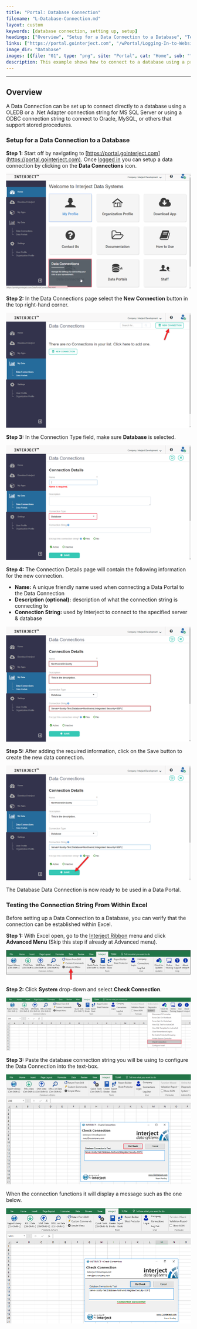 ```yaml
---
title: "Portal: Database Connection"
filename: "L-Database-Connection.md"
layout: custom
keywords: [database connection, setting up, setup]
headings: ["Overview", "Setup for a Data Connection to a Database", "Testing the Connection String From Within Excel"]
links: ["https://portal.gointerject.com", "/wPortal/Logging-In-to-Website-Portal.html", "/wGetStarted/INTERJECT-Ribbon-Menu-Items.html"]
image_dir: "Database"
images: [{file: "01", type: "png", site: "Portal", cat: "Home", sub: "", report: "", ribbon: "", config: ""},{file: "02", type: "png", site: "Portal", cat: "Data Connections", sub: "", report: "", ribbon: "", config: ""},{file: "03", type: "png", site: "Portal", cat: "Data Connections", sub: "Details", report: "", ribbon: "", config: ""},{file: "04", type: "png", site: "Portal", cat: "Data Connections", sub: "Details", report: "", ribbon: "", config: ""},{file: "05", type: "png", site: "Portal", cat: "Data Connections", sub: "Details", report: "", ribbon: "", config: ""},{file: "06", type: "png", site: "Addin", cat: "Ribbon", sub: "", report: "", ribbon: "Simple", config: ""},{file: "07", type: "png", site: "Addin", cat: "Ribbon", sub: "System", report: "", ribbon: "Advanced", config: ""},{file: "08", type: "png", site: "Addin", cat: "Check Connection", sub: "", report: "", ribbon: "Advanced", config: ""},{file: "09", type: "png", site: "Addin", cat: "Check Connection", sub: "", report: "", ribbon: "Advanced", config: ""}]
description: This example shows how to connect to a database using a pre-existing data portal.
---
```

* * *

## Overview

A Data Connection can be set up to connect directly to a database using a OLEDB or a .Net Adapter connection string for MS SQL Server or using a ODBC connection string to connect to Oracle, MySQL, or others that support stored procedures.

### Setup for a Data Connection to a Database

**Step 1:** Start off by navigating to [https://portal.gointerject.com](https://portal.gointerject.com). Once [logged in](/wPortal/Logging-In-to-Website-Portal.html) you can setup a data connection by clicking on the **Data Connections** icon.

![](/images/Database/01.png)
<br>

**Step 2:** In the Data Connections page select the **New Connection** button in the top right-hand corner.

![](/images/Database/02.png)
<br>

**Step 3:** In the Connection Type field, make sure **Database** is selected.

![](/images/Database/03.png)
<br>

**Step 4:** The Connection Details page will contain the following information for the new connection.

 * **Name:** A unique friendly name used when connecting a Data Portal to the Data Connection
 * **Description (optional):** description of what the connection string is connecting to
 * **Connection String:** used by Interject to connect to the specified server & database

![](/images/Database/04.png)
<br>

**Step 5:** After adding the required information, click on the Save button to create the new data connection.

![](/images/Database/05.png)
<br>

The Database Data Connection is now ready to be used in a Data Portal.

### Testing the Connection String From Within Excel

Before setting up a Data Connection to a Database, you can verify that the connection can be established within Excel.

**Step 1:** With Excel open, go to the [Interject Ribbon](/wGetStarted/INTERJECT-Ribbon-Menu-Items.html) menu and click **Advanced Menu** (Skip this step if already at Advanced menu).

![](/images/Database/06.png)
<br>

**Step 2:** Click **System** drop-down and select **Check Connection**.

![](/images/Database/07.png)
<br>

**Step 3:** Paste the database connection string you will be using to configure the Data Connection into the text-box.

![](/images/Database/08.png)
<br>

When the connection functions it will display a message such as the one below.

![](/images/Database/09.png)
<br>
